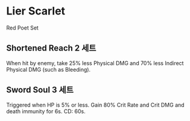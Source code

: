 # Lier Scarlet

Red Poet Set

## Shortened Reach 2 세트

When hit by enemy, take 25% less Physical DMG and 70% less Indirect Physical DMG (such as Bleeding).

## Sword Soul 3 세트

Triggered when HP is 5% or less. Gain 80% Crit Rate and Crit DMG and death immunity for 6s. CD: 60s.
